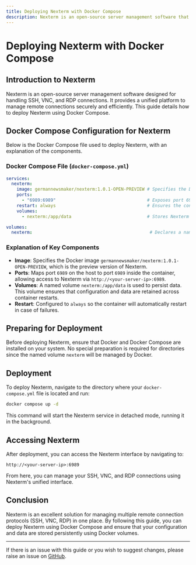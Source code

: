 ```yaml
---
title: Deploying Nexterm with Docker Compose
description: Nexterm is an open-source server management software that allows you to manage SSH, VNC, and RDP connections. This guide provides steps for deploying Nexterm using Docker Compose.
---
```


# Deploying Nexterm with Docker Compose

## Introduction to Nexterm

Nexterm is an open-source server management software designed for handling SSH, VNC, and RDP connections. It provides a unified platform to manage remote connections securely and efficiently. This guide details how to deploy Nexterm using Docker Compose.

## Docker Compose Configuration for Nexterm

Below is the Docker Compose file used to deploy Nexterm, with an explanation of the components.

### Docker Compose File (`docker-compose.yml`)

```yaml
services:
  nexterm:
    image: germannewsmaker/nexterm:1.0.1-OPEN-PREVIEW # Specifies the Docker image for Nexterm.
    ports:
      - "6989:6989"                                   # Exposes port 6989 for accessing Nexterm's interface.
    restart: always                                   # Ensures the container restarts automatically if stopped.
    volumes:
      - nexterm:/app/data                             # Stores Nexterm's data persistently.

volumes:
  nexterm:                                             # Declares a named volume for data persistence.
```

### Explanation of Key Components

- **Image**: Specifies the Docker image `germannewsmaker/nexterm:1.0.1-OPEN-PREVIEW`, which is the preview version of Nexterm.
- **Ports**: Maps port `6989` on the host to port `6989` inside the container, allowing access to Nexterm via `http://<your-server-ip>:6989`.
- **Volumes**: A named volume `nexterm:/app/data` is used to persist data. This volume ensures that configuration and data are retained across container restarts.
- **Restart**: Configured to `always` so the container will automatically restart in case of failures.

## Preparing for Deployment

Before deploying Nexterm, ensure that Docker and Docker Compose are installed on your system. No special preparation is required for directories since the named volume `nexterm` will be managed by Docker.

## Deployment

To deploy Nexterm, navigate to the directory where your `docker-compose.yml` file is located and run:

```bash
docker compose up -d
```

This command will start the Nexterm service in detached mode, running it in the background.

## Accessing Nexterm

After deployment, you can access the Nexterm interface by navigating to:

```
http://<your-server-ip>:6989
```

From here, you can manage your SSH, VNC, and RDP connections using Nexterm's unified interface.

## Conclusion

Nexterm is an excellent solution for managing multiple remote connection protocols (SSH, VNC, RDP) in one place. By following this guide, you can deploy Nexterm using Docker Compose and ensure that your configuration and data are stored persistently using Docker volumes.

---

If there is an issue with this guide or you wish to suggest changes, please raise an issue on [GitHub](https://github.com/Techdox/techdox-docs).
